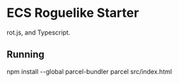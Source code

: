 # ECS Roguelike Starter

rot.js, and Typescript.

## Running
npm install --global parcel-bundler
parcel src/index.html